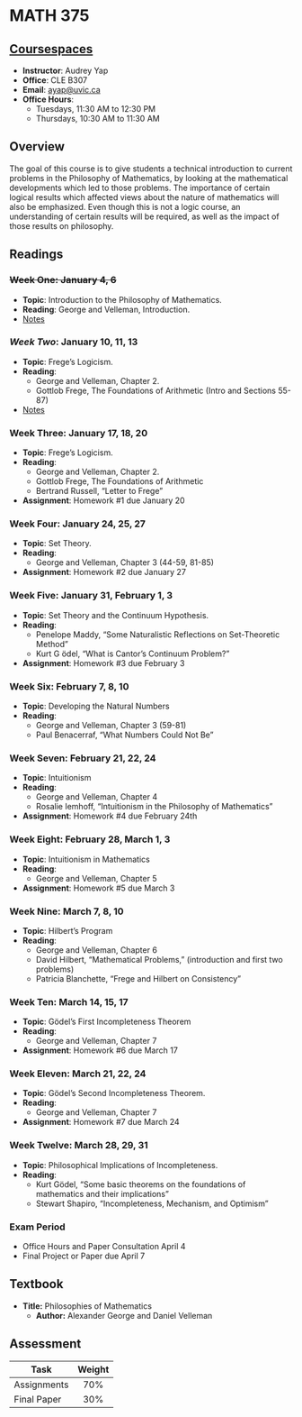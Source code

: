 # MATH 375

## [Coursespaces](https://coursespaces.uvic.ca/course/view.php?id=28004)

* __Instructor__: Audrey Yap
* __Office__: CLE B307
* __Email__: [ayap@uvic.ca](mailto:ayap@uvic.ca)
* __Office Hours__:
    * Tuesdays, 11:30 AM to 12:30 PM
    * Thursdays, 10:30 AM to 11:30 AM

## Overview

The goal of this course is to give students a technical introduction to current problems in the Philosophy of Mathematics, by looking at the mathematical developments which led to those problems. The importance of certain logical results which affected views about the nature of mathematics will also be emphasized. Even though this is not a logic course, an understanding of certain results will be required, as well as the impact of those results on philosophy.

## Readings

### ~~Week One: January 4, 6~~

* **Topic**: Introduction to the Philosophy of Mathematics.
* **Reading**: George and Velleman, Introduction.
* [Notes](/1-Introduction)

### *Week Two*: January 10, 11, 13

* **Topic**: Frege’s Logicism.
* **Reading**:
    * George and Velleman, Chapter 2.
    * Gottlob Frege, The Foundations of Arithmetic (Intro and Sections 55-87)
* [Notes](/2-Freges-Logicism)

### Week Three: January 17, 18, 20

* **Topic**: Frege’s Logicism.
* **Reading**:
    * George and Velleman, Chapter 2.
    * Gottlob Frege, The Foundations of Arithmetic
    * Bertrand Russell, “Letter to Frege”
* **Assignment**: Homework #1 due January 20

### Week Four: January 24, 25, 27

* **Topic**: Set Theory.
* **Reading**:
    * George and Velleman, Chapter 3 (44-59, 81-85)
* **Assignment**: Homework #2 due January 27

### Week Five: January 31, February 1, 3

* **Topic**: Set Theory and the Continuum Hypothesis.
* **Reading**:
    * Penelope Maddy, “Some Naturalistic Reflections on Set-Theoretic Method”
    * Kurt G ̈odel, “What is Cantor’s Continuum Problem?”
* **Assignment**: Homework #3 due February 3

### Week Six: February 7, 8, 10

* **Topic**: Developing the Natural Numbers
* **Reading**:
    * George and Velleman, Chapter 3 (59-81)
    * Paul Benacerraf, “What Numbers Could Not Be”

### Week Seven: February 21, 22, 24

* **Topic**: Intuitionism
* **Reading**:
    * George and Velleman, Chapter 4
    * Rosalie Iemhoff, “Intuitionism in the Philosophy of Mathematics”
* **Assignment**: Homework #4 due February 24th

### Week Eight: February 28, March 1, 3

* **Topic**: Intuitionism in Mathematics
* **Reading**:
    * George and Velleman, Chapter 5
* **Assignment**: Homework #5 due March 3

### Week Nine: March 7, 8, 10

* **Topic**: Hilbert’s Program
* **Reading**:
    * George and Velleman, Chapter 6
    * David Hilbert, “Mathematical Problems,” (introduction and first two problems)
    * Patricia Blanchette, “Frege and Hilbert on Consistency”

### Week Ten: March 14, 15, 17

* **Topic**: Gödel’s First Incompleteness Theorem
* **Reading**:
    * George and Velleman, Chapter 7
* **Assignment**: Homework #6 due March 17

### Week Eleven: March 21, 22, 24

* **Topic**: Gödel’s Second Incompleteness Theorem.
* **Reading**:
    * George and Velleman, Chapter 7
* **Assignment**: Homework #7 due March 24

### Week Twelve: March 28, 29, 31

* **Topic**: Philosophical Implications of Incompleteness.
* **Reading**:
    * Kurt Gödel, “Some basic theorems on the foundations of mathematics and their implications”
    * Stewart Shapiro, “Incompleteness, Mechanism, and Optimism”

### Exam Period

* Office Hours and Paper Consultation April 4
* Final Project or Paper due April 7

## Textbook

* **Title:** Philosophies of Mathematics
    * **Author:** Alexander George and Daniel Velleman

## Assessment

| Task        | Weight |
|-------------|:------:|
| Assignments |   70%  |
| Final Paper |   30%  |
